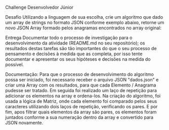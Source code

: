Challenge Desenvolvedor Júnior

Desafio
Utilizando a linguagem de sua escolha, crie um algoritmo que dado um array de strings no formato JSON conforme exemplo abaixo, retorne um novo JSON Array formado pelos anagramas encontrados no array original:

Entrega
Documentar todo o processo de investigação para o desenvolvimento da atividade (README.md no seu repositório); os resultados destas tarefas são tão importantes do que o seu processo de pensamento e decisões à medida que as completa, por isso tente documentar e apresentar os seus hipóteses e decisões na medida do possível.

Documentação:
Para que o processo de desenvolvimento do algoritmo possa ser iniciado, foi necessario receber o arquivo JSON "dados.json" e criar uma Array com os resultados, para que cada Elemento / Anagrama pudesse ser tratado.
Em seguida foi realizado um laço de repetição para adicionar os elementos na array e ordena-los.
Na criação do algoritmo, foi usada a lógica de Matriz, onde cada elemento foi comparado pelos seus caracteres utilizando dois laços de repetição, verificando os pares.
E por fim, apos filtrar quais elementos da array são pares, os elementos foram juntados conforme a sua numeração dentro da array e convertido para JSON novamente.
